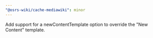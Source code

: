 ```yaml
---
"@osrs-wiki/cache-mediawiki": minor
---
```


Add support for a newContentTemplate option to override the "New Content" template.
